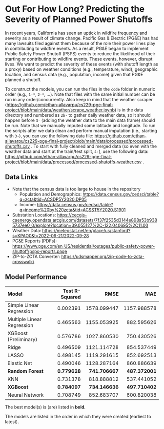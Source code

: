 # Out For How Long? Predicting the Severity of Planned Power Shutoffs

In recent years, California has seen an uptick in wildfire frequency and severity as a result of climate change. Pacific Gas & Electric (PG&E) has had many lawsuits filed against them because of the role their power lines play in contributing to wildfire events. As a result, PG&E began to implement Public Safety Power Shutoff (PSPS) events to reduce the likelihood of their starting or contributing to wildfire events. These events, however, disrupt lives. We want to predict the severity of these events (with  shutoff length as a proxy) based on weather conditions (e.g., temperature, wind), geographic location, and census data (e.g., population, income) given that PG&E planned a shutoff.

To construct the models, you can run the files in the `code` folder in numeric order (e.g., `1-*`, `2-*`, ...). Note that files with the same initial number can be run in any order/concurrently. Also keep in mind that the weather scraper (https://github.com/ethan-allavarpu/cs229-pge-final-project/blob/main/data/weather/scrape_weather.ipynb) is in the data directory and numbered as `2b-` to gather daily weather data, so it should happen before `3-` (adding the weather data to the main data frame) should be run. Note that we manually imputed some latitude and longitude. To run the scripts after we data clean and perform manual imputation (i.e., starting with `3-`), you can use the following data file: https://github.com/ethan-allavarpu/cs229-pge-final-project/blob/main/data/processed/processed-shutoffs.csv . To start with fully cleaned and merged data (so even with the weather data and start at the train/test split, `4-`), use the following data: https://github.com/ethan-allavarpu/cs229-pge-final-project/blob/main/data/processed/processed-shutoffs-weather.csv .

## Data Links

- Note that the census data is too large to house in the repository
  - Population and Demographics: <https://data.census.gov/cedsci/table?q=zcta&tid=ACSDP5Y2020.DP05>
  - Income: <https://data.census.gov/cedsci/table?q=income%20by%20zcta&tid=ACSST5Y2020.S1901>
- Substation Locations: <https://cecgis-caenergy.opendata.arcgis.com/datasets/7f37f2535d3144e898a53b9385737ee0_0/explore?location=39.055127%2C-122.040695%2C11.00>
- Weather Data: https://meteostat.net/en/place/us/stanford?s=KPAO0&t=2022-09-21/2022-09-28
- PG&E Reports (PDFs): https://www.pge.com/en_US/residential/outages/public-safety-power-shuttoff/psps-reports.page
- ZIP-to-ZCTA Converter: https://udsmapper.org/zip-code-to-zcta-crosswalk/

## Model Performance


| Model                     |Test R-Squared|RMSE           |MAE            |
|:--------------------------|-------------:|--------------:|--------------:|
|Simple Linear Regression   |   0.002391   |  1578.099447  |  1157.988578  |
|Multiple Linear Regression |   0.465563   |  1155.053925  |   882.595626  |
|XGBoost (Preliminary)      |   0.576786   |  1027.860530  |   750.430526  |
|Ridge                      |   0.496509   |  1121.114728  |   854.537449  |
|LASSO                      |   0.498145   |  1119.291615  |   852.692513  |
|Elastic Net                |   0.490046   |  1128.287164  |   860.886639  |
|**Random Forest**          | **0.779628** | **741.706667**| **487.372001**|
|KNN                        |   0.731378   |   818.888812  |   537.441052  |
|**XGBoost**                | **0.784097** | **734.146636**| **497.710402**|
|Neural Network             |   0.708749   |   852.683707  |   600.820038  |

The best model(s) is (are) listed in **bold**.

The models are listed in the order in which they were created (earliest to latest).
